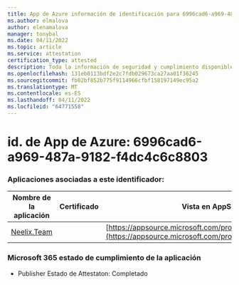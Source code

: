 ```yaml
---
title: App de Azure información de identificación para 6996cad6-a969-487a-9182-f4dc4c6c8803
ms.author: elmalova
author: elenamalova
manager: tonybal
ms.date: 04/11/2022
ms.topic: article
ms.service: attestation
certification_type: attested
description: Toda la información de seguridad y cumplimiento disponible para 6996cad6-a969-487a-9182-f4dc4c6c8803.
ms.openlocfilehash: 131eb0113bdf2e2c7fdb029673ca27aa01f36245
ms.sourcegitcommit: fb02bf852b775f9114966cfbf158197149ec95a2
ms.translationtype: MT
ms.contentlocale: es-ES
ms.lasthandoff: 04/11/2022
ms.locfileid: "64771558"
---
```

# <a name="azure-app-id-6996cad6-a969-487a-9182-f4dc4c6c8803"></a>id. de App de Azure: 6996cad6-a969-487a-9182-f4dc4c6c8803


### <a name="apps-associated-with-this-id"></a>Aplicaciones asociadas a este identificador:
| **Nombre de la aplicación** | **Certificado** | **Vista en AppSource** |
|--------------|---------------|-----------------------|
| [Neelix.Team](../forward/WA200003047.md) |  | [https://appsource.microsoft.com/product/office/WA200003047](https://appsource.microsoft.com/product/office/WA200003047) |

### <a name="microsoft-365-app-compliance-status"></a>Microsoft 365 estado de cumplimiento de la aplicación
- Publisher Estado de Attestaton: Completado
